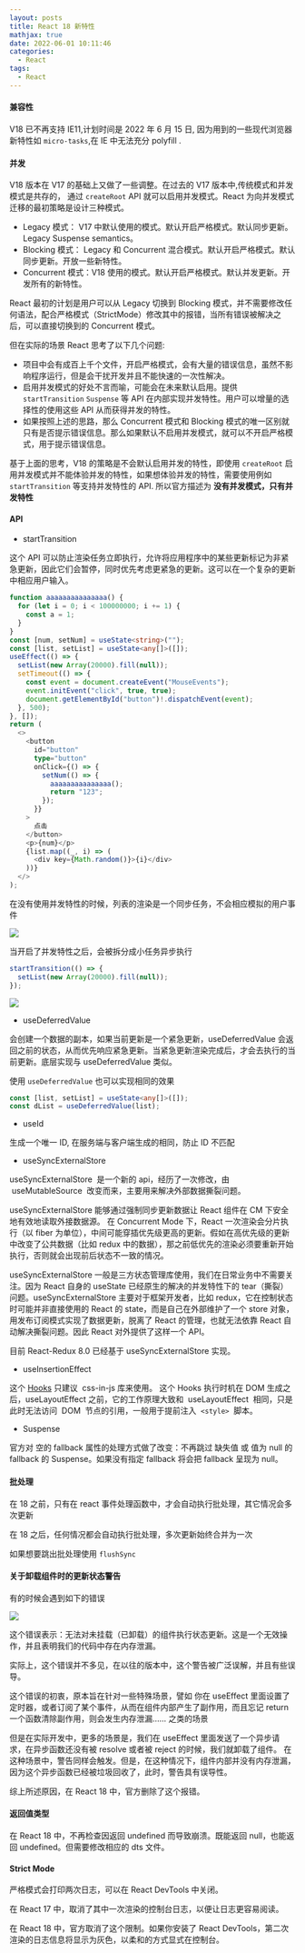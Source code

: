```yaml
---
layout: posts
title: React 18 新特性
mathjax: true
date: 2022-06-01 10:11:46
categories:
  - React
tags:
  - React
---
```


#### 兼容性

V18 已不再支持 IE11,计划时间是 2022 年 6 月 15 日, 因为用到的一些现代浏览器新特性如 `micro-tasks`,在 IE 中无法充分 polyfill .

#### 并发

V18 版本在 V17 的基础上又做了一些调整。在过去的 V17 版本中,传统模式和并发模式是共存的， 通过 `createRoot` API 就可以启用并发模式。React 为向并发模式迁移的最初策略是设计三种模式。

- Legacy 模式： V17 中默认使用的模式。默认开启严格模式。默认同步更新。Legacy Suspense semantics。
- Blocking 模式： Legacy 和 Concurrent 混合模式。默认开启严格模式。默认同步更新。开放一些新特性。
- Concurrent 模式：V18 使用的模式。默认开启严格模式。默认并发更新。开发所有的新特性。

React 最初的计划是用户可以从 Legacy 切换到 Blocking 模式，并不需要修改任何语法，配合严格模式（StrictMode）修改其中的报错，当所有错误被解决之后，可以直接切换到的 Concurrent 模式。

但在实际的场景 React 思考了以下几个问题:

- 项目中会有成百上千个文件，开启严格模式，会有大量的错误信息，虽然不影响程序运行，但是会干扰开发并且不能快速的一次性解决。
- 启用并发模式的好处不言而喻，可能会在未来默认启用。提供 `startTransition` `Suspense` 等 API 在内部实现并发特性。用户可以增量的选择性的使用这些 API 从而获得并发的特性。
- 如果按照上述的思路，那么 Concurrent 模式和 Blocking 模式的唯一区别就只有是否提示错误信息。那么如果默认不启用并发模式，就可以不开启严格模式，用于提示错误信息。

基于上面的思考，V18 的策略是不会默认启用并发的特性，即使用 `createRoot` 启用并发模式并不能体验并发的特性，如果想体验并发的特性，需要使用例如 `startTransition` 等支持并发特性的 API. 所以官方描述为 **没有并发模式，只有并发特性**

#### API

- startTransition

这个 API 可以防止渲染任务立即执行，允许将应用程序中的某些更新标记为非紧急更新，因此它们会暂停，同时优先考虑更紧急的更新。这可以在一个复杂的更新中相应用户输入。

```ts
function aaaaaaaaaaaaaaa() {
  for (let i = 0; i < 100000000; i += 1) {
    const a = 1;
  }
}
const [num, setNum] = useState<string>("");
const [list, setList] = useState<any[]>([]);
useEffect(() => {
  setList(new Array(20000).fill(null));
  setTimeout(() => {
    const event = document.createEvent("MouseEvents");
    event.initEvent("click", true, true);
    document.getElementById("button")!.dispatchEvent(event);
  }, 500);
}, []);
return (
  <>
    <button
      id="button"
      type="button"
      onClick={() => {
        setNum(() => {
          aaaaaaaaaaaaaaa();
          return "123";
        });
      }}
    >
      点击
    </button>
    <p>{num}</p>
    {list.map((_, i) => (
      <div key={Math.random()}>{i}</div>
    ))}
  </>
);
```

在没有使用并发特性的时候，列表的渲染是一个同步任务，不会相应模拟的用户事件

![](0001.png)

当开启了并发特性之后，会被拆分成小任务异步执行

```ts
startTransition(() => {
  setList(new Array(20000).fill(null));
});
```

![](0002.png)

- useDeferredValue

会创建一个数据的副本，如果当前更新是一个紧急更新，useDeferredValue 会返回之前的状态，从而优先响应紧急更新。当紧急更新渲染完成后，才会去执行的当前更新。底层实现与 useDeferredValue 类似。

使用 `useDeferredValue` 也可以实现相同的效果

```ts
const [list, setList] = useState<any[]>([]);
const dList = useDeferredValue(list);
```

- useId

生成一个唯一 ID, 在服务端与客户端生成的相同，防止 ID 不匹配

- useSyncExternalStore

useSyncExternalStore  是一个新的 api，经历了一次修改，由  useMutableSource  改变而来，主要用来解决外部数据撕裂问题。

useSyncExternalStore 能够通过强制同步更新数据让 React 组件在 CM 下安全地有效地读取外接数据源。 在 Concurrent Mode 下，React 一次渲染会分片执行（以 fiber 为单位），中间可能穿插优先级更高的更新。假如在高优先级的更新中改变了公共数据（比如 redux 中的数据），那之前低优先的渲染必须要重新开始执行，否则就会出现前后状态不一致的情况。

useSyncExternalStore 一般是三方状态管理库使用，我们在日常业务中不需要关注。因为 React 自身的 useState 已经原生的解决的并发特性下的 tear（撕裂）问题。useSyncExternalStore 主要对于框架开发者，比如 redux，它在控制状态时可能并非直接使用的 React 的 state，而是自己在外部维护了一个 store 对象，用发布订阅模式实现了数据更新，脱离了 React 的管理，也就无法依靠 React 自动解决撕裂问题。因此 React 对外提供了这样一个 API。

目前 React-Redux 8.0 已经基于 useSyncExternalStore 实现。

- useInsertionEffect

这个 [Hooks](https://github.com/reactwg/react-18/discussions/110) 只建议  css-in-js 库来使用。 这个 Hooks 执行时机在 DOM 生成之后，useLayoutEffect 之前，它的工作原理大致和  useLayoutEffect  相同，只是此时无法访问  DOM  节点的引用，一般用于提前注入  `<style>`  脚本。

- Suspense

官方对 空的 fallback 属性的处理方式做了改变：不再跳过 缺失值 或 值为 null 的 fallback 的 Suspense。如果没有指定 fallback 将会把 fallback 呈现为 null。

#### 批处理

在 18 之前，只有在 react 事件处理函数中，才会自动执行批处理，其它情况会多次更新

在 18 之后，任何情况都会自动执行批处理，多次更新始终合并为一次

如果想要跳出批处理使用 `flushSync`

#### 关于卸载组件时的更新状态警告

有的时候会遇到如下的错误

![](0003.png)

这个错误表示：无法对未挂载（已卸载）的组件执行状态更新。这是一个无效操作，并且表明我们的代码中存在内存泄漏。

实际上，这个错误并不多见，在以往的版本中，这个警告被广泛误解，并且有些误导。

这个错误的初衷，原本旨在针对一些特殊场景，譬如 你在 useEffect 里面设置了定时器，或者订阅了某个事件，从而在组件内部产生了副作用，而且忘记 return 一个函数清除副作用，则会发生内存泄漏…… 之类的场景

但是在实际开发中，更多的场景是，我们在 useEffect 里面发送了一个异步请求，在异步函数还没有被 resolve 或者被 reject 的时候，我们就卸载了组件。 在这种场景中，警告同样会触发。但是，在这种情况下，组件内部并没有内存泄漏，因为这个异步函数已经被垃圾回收了，此时，警告具有误导性。

综上所述原因，在 React 18 中，官方删除了这个报错。

#### 返回值类型

在 React 18 中，不再检查因返回 undefined 而导致崩溃。既能返回 null，也能返回 undefined。但需要修改相应的 dts 文件。

#### Strict Mode

严格模式会打印两次日志，可以在 React DevTools 中关闭。

在 React 17 中，取消了其中一次渲染的控制台日志，以便让日志更容易阅读。

在 React 18 中，官方取消了这个限制。如果你安装了 React DevTools，第二次渲染的日志信息将显示为灰色，以柔和的方式显式在控制台。
